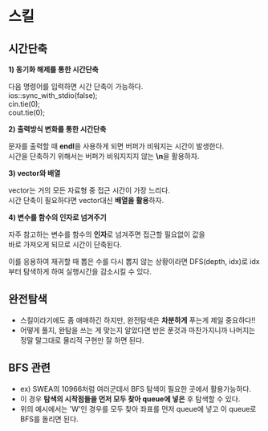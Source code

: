 # 스킬
## 시간단축
**1)  동기화 해제를 통한 시간단축**  
  
다음 명령어를 입력하면 시간 단축이 가능하다.  
ios::sync_with_stdio(false);  
cin.tie(0);  
cout.tie(0);  

**2)  출력방식 변화를 통한 시간단축**  
  
문자를 출력할 때 **endl**을 사용하게 되면 버퍼가 비워지는 시간이 발생한다.  
시간을 단축하기 위해서는 버퍼가 비워지지지 않는 **\n**을 활용하자.  

**3)  vector와 배열**  
  
vector는 거의 모든 자료형 중 접근 시간이 가장 느리다.   
시간 단축이 필요하다면 vector대신 **배열을 활용**하자.  

**4)  변수를 함수의 인자로 넘겨주기**  

자주 참고하는 변수를 함수의 **인자**로 넘겨주면 접근할 필요없이 값을  
바로 가져오게 되므로 시간이 단축된다.  
  
이를 응용하여 재귀할 때 뽑은 수를 다시 뽑지 않는 상황이라면 DFS(depth, idx)로 idx부터 탐색하게 하여 실행시간을 감소시킬 수 있다.  

## 완전탐색
- 스킬이라기에도 좀 애매하긴 하지만, 완전탐색은 **차분하게** 푸는게 제일 중요하다!!
- 어떻게 풀지, 완탐을 쓰는 게 맞는지 알았다면 반은 푼것과 마찬가지니까 나머지는 정말 말그대로 물리적 구현만 잘 하면 된다.

## BFS 관련
- ex) SWEA의 10966처럼 여러군데서 BFS 탐색이 필요한 곳에서 활용가능하다.
- 이 경우 **탐색의 시작점들을 먼저 모두 찾아 queue에 넣은** 후 탐색할 수 있다.
- 위의 예시에서는 'W'인 경우를 모두 찾아 좌표를 먼저 queue에 넣고 이 queue로 BFS를 돌리면 된다.

##
